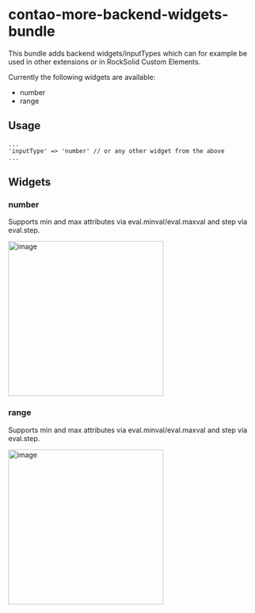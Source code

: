 # contao-more-backend-widgets-bundle

This bundle adds backend widgets/inputTypes which can for example be used in other extensions or in RockSolid Custom Elements.

Currently the following widgets are available:
- number
- range

## Usage
```
...
'inputType' => 'number' // or any other widget from the above
...
```

## Widgets

### number

Supports min and max attributes via eval.minval/eval.maxval and step via eval.step.

<img width="313" alt="image" src="https://github.com/user-attachments/assets/072842fc-6b32-4f5a-8da7-732c61644a59">

### range

Supports min and max attributes via eval.minval/eval.maxval and step via eval.step.

<img width="313" alt="image" src="https://github.com/user-attachments/assets/b5f0ea5c-f83c-4719-87e4-d10f06a82337">
